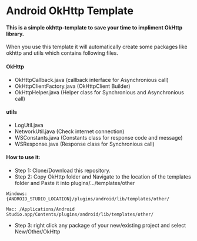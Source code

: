 # Android OkHttp Template
#### This is a simple okhttp-template to save your time to impliment OkHttp library.

When you use this template it will automatically create some packages like okhttp and utils which contains following files.

   #### OkHttp
   * OkHttpCallback.java        (callback interface for Asynchronious call)   
   * OkHttpClientFactory.java   (OkHttpClient Builder)
   * OkHttpHelper.java          (Helper class for Synchronious and Asynchronious call)
   
   #### utils
   * LogUtil.java      
   * NetworkUtil.java  (Check internet connection)
   * WSConstants.java  (Constants class for response code and message)
   * WSResponse.java   (Response class for Synchronious call)
   
   #### How to use it:
* Step 1: Clone/Download this repository.
* Step 2: Copy OkHttp folder and Navigate to the location of the templates folder and Paste it into plugins/.../templates/other
~~~~
Windows: {ANDROID_STUDIO_LOCATION}/plugins/android/lib/templates/other/
~~~~

~~~~
Mac: /Applications/Android Studio.app/Contents/plugins/android/lib/templates/other/
~~~~
* Step 3: right click any package of your new/existing project and select New/Other/OkHttp
